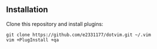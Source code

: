 ## Installation

Clone this repository and install plugins:

    git clone https://github.com/e2331177/dotvim.git ~/.vim
    vim +PlugInstall +qa
